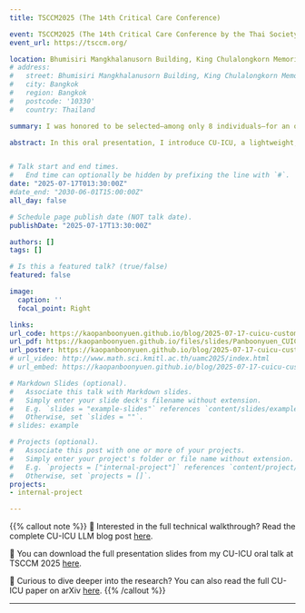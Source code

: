 ```yaml
---
title: TSCCM2025 (The 14th Critical Care Conference)

event: TSCCM2025 (The 14th Critical Care Conference by the Thai Society of Critical Care Medicine)
event_url: https://tsccm.org/

location: Bhumisiri Mangkhalanusorn Building, King Chulalongkorn Memorial Hospital
# address:
#   street: Bhumisiri Mangkhalanusorn Building, King Chulalongkorn Memorial Hospital
#   city: Bangkok
#   region: Bangkok
#   postcode: '10330'
#   country: Thailand

summary: I was honored to be selected—among only 8 individuals—for an oral presentation at the 14th Critical Care Conference. My talk focused on CU-ICU, a Thai-language instruction-tuned model designed to assist ICU practitioners. Built on the T5 architecture, the model was fine-tuned using efficient techniques such as LoRA, AdaLoRA, and IA3. CU-ICU integrates evidence-based clinical guidelines, including those from the Surviving Sepsis Campaign, to support clinical reasoning.

abstract: In this oral presentation, I introduce CU-ICU, a lightweight, instruction-finetuned language model customized for intensive care units (ICUs) in Thailand. The model is built upon the T5 architecture and optimized using parameter-efficient fine-tuning techniques including LoRA, AdaLoRA, and IA3. CU-ICU is designed to handle real-world prompts from ICU scenarios (e.g., hypotension, sepsis, ventilator settings), aligning its responses with medical guidelines such as the Surviving Sepsis Campaign. I also discuss its motivation—built from personal passion rather than funding—and the model’s ability to synthesize multiple clinical signals into coherent, actionable advice. Evaluation shows promising accuracy, and feedback from clinicians attending the session confirms its relevance and usefulness. This work represents a step toward human-AI collaboration in Thai healthcare, enabling clinicians to focus more on patients and less on repetitive decision support queries.


# Talk start and end times.
#   End time can optionally be hidden by prefixing the line with `#`.
date: "2025-07-17T013:30:00Z"
#date_end: "2030-06-01T15:00:00Z"
all_day: false

# Schedule page publish date (NOT talk date).
publishDate: "2025-07-17T13:30:00Z"

authors: []
tags: []

# Is this a featured talk? (true/false)
featured: false

image:
  caption: ''
  focal_point: Right

links:
url_code: https://kaopanboonyuen.github.io/blog/2025-07-17-cuicu-customizing-unsupervised-instruction-finetuned-language-models/
url_pdf: https://kaopanboonyuen.github.io/files/slides/Panboonyuen_CUICU_TSCCM2025_Slide.pdf
url_poster: https://kaopanboonyuen.github.io/blog/2025-07-17-cuicu-customizing-unsupervised-instruction-finetuned-language-models/
# url_video: http://www.math.sci.kmitl.ac.th/uamc2025/index.html
# url_embed: https://kaopanboonyuen.github.io/blog/2025-07-17-cuicu-customizing-unsupervised-instruction-finetuned-language-models/

# Markdown Slides (optional).
#   Associate this talk with Markdown slides.
#   Simply enter your slide deck's filename without extension.
#   E.g. `slides = "example-slides"` references `content/slides/example-slides.md`.
#   Otherwise, set `slides = ""`.
# slides: example

# Projects (optional).
#   Associate this post with one or more of your projects.
#   Simply enter your project's folder or file name without extension.
#   E.g. `projects = ["internal-project"]` references `content/project/deep-learning/index.md`.
#   Otherwise, set `projects = []`.
projects:
- internal-project

---
```


{{% callout note %}}
📝 Interested in the full technical walkthrough? Read the complete CU-ICU LLM blog post [here](https://kaopanboonyuen.github.io/blog/2025-07-17-cuicu-customizing-unsupervised-instruction-finetuned-language-models/).

🎤 You can download the full presentation slides from my CU-ICU oral talk at TSCCM 2025 [here](https://kaopanboonyuen.github.io/files/slides/Panboonyuen_CUICU_TSCCM2025_Slide.pdf).

📄 Curious to dive deeper into the research? You can also read the full CU-ICU paper on arXiv [here](https://kaopanboonyuen.github.io/files/paper/Panboonyuen_CUICU_TSCCM2025_arXiv.pdf).
{{% /callout %}}

---